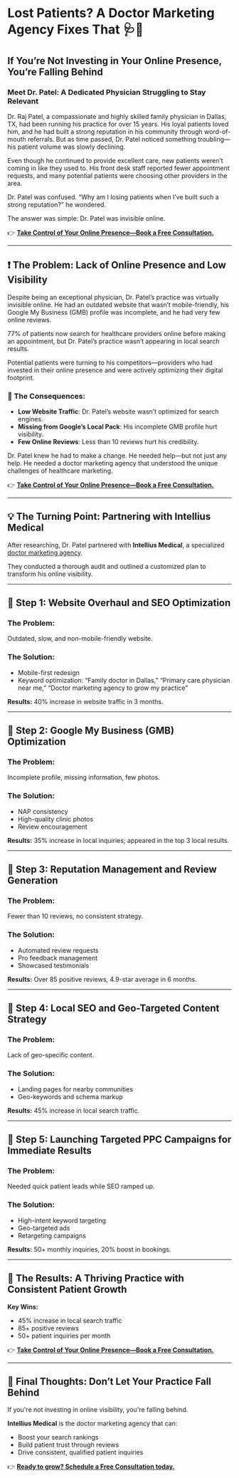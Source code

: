 # Lost Patients? A Doctor Marketing Agency Fixes That 🩺🔧 

## If You’re Not Investing in Your Online Presence, You’re Falling Behind  

### Meet Dr. Patel: A Dedicated Physician Struggling to Stay Relevant  

Dr. Raj Patel, a compassionate and highly skilled family physician in Dallas, TX, had been running his practice for over 15 years. His loyal patients loved him, and he had built a strong reputation in his community through word-of-mouth referrals. But as time passed, Dr. Patel noticed something troubling—his patient volume was slowly declining.  

Even though he continued to provide excellent care, new patients weren’t coming in like they used to. His front desk staff reported fewer appointment requests, and many potential patients were choosing other providers in the area.  

Dr. Patel was confused. “Why am I losing patients when I’ve built such a strong reputation?” he wondered.  

The answer was simple: Dr. Patel was invisible online.  

👉 **[Take Control of Your Online Presence—Book a Free Consultation.](www.intelliusmedical.com/contact)**

---

## ❗ The Problem: Lack of Online Presence and Low Visibility  

Despite being an exceptional physician, Dr. Patel’s practice was virtually invisible online. He had an outdated website that wasn’t mobile-friendly, his Google My Business (GMB) profile was incomplete, and he had very few online reviews.  

77% of patients now search for healthcare providers online before making an appointment, but Dr. Patel’s practice wasn’t appearing in local search results.  

Potential patients were turning to his competitors—providers who had invested in their online presence and were actively optimizing their digital footprint.  

### 🚨 The Consequences:  
- **Low Website Traffic**: Dr. Patel’s website wasn’t optimized for search engines.  
- **Missing from Google’s Local Pack**: His incomplete GMB profile hurt visibility.  
- **Few Online Reviews**: Less than 10 reviews hurt his credibility.  

Dr. Patel knew he had to make a change. He needed help—but not just any help. He needed a doctor marketing agency that understood the unique challenges of healthcare marketing.  

👉 **[Take Control of Your Online Presence—Book a Free Consultation.](www.intelliusmedical.com/contact)**

---

## 💡 The Turning Point: Partnering with Intellius Medical  

After researching, Dr. Patel partnered with **Intellius Medical**, a specialized [doctor marketing agency](https://www.intelliusmedical.com/).  

They conducted a thorough audit and outlined a customized plan to transform his online visibility.

---

## 🎯 Step 1: Website Overhaul and SEO Optimization  

### The Problem:  
Outdated, slow, and non-mobile-friendly website.  

### The Solution:  
- Mobile-first redesign  
- Keyword optimization: “Family doctor in Dallas,” “Primary care physician near me,” “Doctor marketing agency to grow my practice”  

**Results:** 40% increase in website traffic in 3 months.

---

## 🎯 Step 2: Google My Business (GMB) Optimization  

### The Problem:  
Incomplete profile, missing information, few photos.  

### The Solution:  
- NAP consistency  
- High-quality clinic photos  
- Review encouragement  

**Results:** 35% increase in local inquiries; appeared in the top 3 local results.

---

## 🎯 Step 3: Reputation Management and Review Generation  

### The Problem:  
Fewer than 10 reviews, no consistent strategy.  

### The Solution:  
- Automated review requests  
- Pro feedback management  
- Showcased testimonials  

**Results:** Over 85 positive reviews, 4.9-star average in 6 months.

---

## 🎯 Step 4: Local SEO and Geo-Targeted Content Strategy  

### The Problem:  
Lack of geo-specific content.  

### The Solution:  
- Landing pages for nearby communities  
- Geo-keywords and schema markup  

**Results:** 45% increase in local search traffic.

---

## 🎯 Step 5: Launching Targeted PPC Campaigns for Immediate Results  

### The Problem:  
Needed quick patient leads while SEO ramped up.  

### The Solution:  
- High-intent keyword targeting  
- Geo-targeted ads  
- Retargeting campaigns  

**Results:** 50+ monthly inquiries, 20% boost in bookings.

---

## 🎉 The Results: A Thriving Practice with Consistent Patient Growth  

**Key Wins:**  
- 45% increase in local search traffic  
- 85+ positive reviews  
- 50+ patient inquiries per month  

👉 **[Take Control of Your Online Presence—Book a Free Consultation.](www.intelliusmedical.com/contact)**

---

## 🎯 Final Thoughts: Don’t Let Your Practice Fall Behind  

If you're not investing in online visibility, you're falling behind.  

**Intellius Medical** is the doctor marketing agency that can:  
- Boost your search rankings  
- Build patient trust through reviews  
- Drive consistent, qualified patient inquiries  

👉 **[Ready to grow? Schedule a Free Consultation today.](www.intelliusmedical.com/contact)**  
